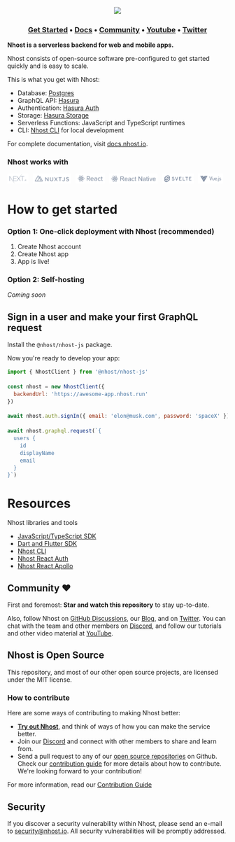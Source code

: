 
<div align="center">

<p align="center">
  <img width="237" src="https://raw.githubusercontent.com/nhost/nhost/main/assets/logo.png"/>
</p>
</div>

<h3 align="center">
  <b><a href="https://docs.nhost.io/get-started">Get Started</a></b>
  •
  <a href="https://docs.nhost.io/">Docs</a>
  •
  <a href="https://nhost.io/discord">Community</a>
  •
  <a href="https://www.youtube.com/channel/UCJ7irtvV9Y0EQMxpabb6ntg">Youtube</a>
  •
  <a href="https://twitter.com/nhostio">Twitter</a> 
  </h3>
  
**Nhost is a serverless backend for web and mobile apps.** 

Nhost consists of open-source software pre-configured to get started quickly and is easy to scale.

This is what you get with Nhost:

- Database: [Postgres](https://www.postgresql.org/)
- GraphQL API: [Hasura](https://hasura.io/)
- Authentication: [Hasura Auth](https://github.com/nhost/hasura-auth/)
- Storage: [Hasura Storage](https://github.com/nhost/hasura-backend-plus/)
- Serverless Functions: JavaScript and TypeScript runtimes
- CLI: [Nhost CLI](https://docs.nhost.io/reference/cli) for local development

For complete documentation, visit [docs.nhost.io](http://docs.nhost.io/).

### Nhost works with

<div align="center">
<p style="display: flex; align-items: center;">
<a style="margin-right: 10px;" href="https://github.com/nhost/nhost/tree/main/templates/web/nextjs-apollo"><img src="assets/nextjs.svg"/></a>
<a style="margin-right: 10px;" href="https://github.com/nhost/nhost/tree/main/examples/nuxt-apollo"><img src="assets/nuxtjs.svg"/></a>
<a style="margin-right: 10px;" href="https://github.com/nhost/nhost/tree/main/templates/web/react-apollo"><img src="assets/react.svg"/></a>
<a style="margin-right: 10px;" href="https://github.com/nhost/nhost-dart/tree/main/packages/nhost_flutter_graphql/example"><img src="assets/react-native.svg"/></a>
<a style="margin-right: 10px;" href="https://github.com/nhost/nhost/tree/main/packages/nhost-js"><img src="assets/svelte.svg"/></a>
<a style="margin-right: 10px;" href="https://github.com/nhost/nhost/tree/main/packages/nhost-js"><img src="assets/vuejs.svg"/></a>
</p>
</div>

# How to get started

### Option 1: One-click deployment with Nhost (recommended)

1. Create Nhost account
2. Create Nhost app
3. App is live! 

### Option 2: Self-hosting

*Coming soon*

## Sign in a user and make your first GraphQL request

Install the `@nhost/nhost-js` package.

Now you're ready to develop your app:

```jsx
import { NhostClient } from '@nhost/nhost-js'

const nhost = new NhostClient({
  backendUrl: 'https://awesome-app.nhost.run'
})

await nhost.auth.signIn({ email: 'elon@musk.com', password: 'spaceX' })

await nhost.graphql.request(`{
  users {
    id
    displayName
    email
  }
}`)
```

# Resources

Nhost libraries and tools

- [JavaScript/TypeScript SDK](https://docs.nhost.io/reference/sdk)
- [Dart and Flutter SDK](https://github.com/nhost/nhost-dart)
- [Nhost CLI](https://docs.nhost.io/reference/cli)
- [Nhost React Auth](https://docs.nhost.io/reference/supporting-libraries/react-auth)
- [Nhost React Apollo](https://docs.nhost.io/reference/supporting-libraries/react-apollo)

## Community ❤️

First and foremost: **Star and watch this repository** to stay up-to-date.

Also, follow Nhost on [GitHub Discussions](https://github.com/nhost/nhost/discussions), our [Blog](https://nhost.io/blog), and on [Twitter](https://twitter.com/nhostio). You can chat with the team and other members on [Discord](https://discord.com/invite/9V7Qb2U), and follow our tutorials and other video material at [YouTube](https://www.youtube.com/channel/UCJ7irtvV9Y0EQMxpabb6ntg?view_as=subscriber).

## Nhost is Open Source

This repository, and most of our other open source projects, are licensed under the MIT license.

### How to contribute

Here are some ways of contributing to making Nhost better:

- **[Try out Nhost](https://docs.nhost.io/get-started/quick-start)**, and think of ways of how you can make the service better.
- Join our [Discord](https://discord.com/invite/9V7Qb2U) and connect with other members to share and learn from.
- Send a pull request to any of our [open source repositories](https://github.com/nhost) on Github. Check our [contribution guide](https://github.com/nhost/nhost/blob/main/CONTRIBUTING.md) for more details about how to contribute. We're looking forward to your contribution!

For more information, read our [Contribution Guide](https://github.com/nhost/nhost/blob/main/CONTRIBUTING.md)

## Security

If you discover a security vulnerability within Nhost, please send an e-mail to [security@nhost.io](mailto:security@nhost.io). All security vulnerabilities will be promptly addressed.
